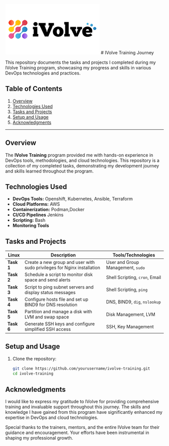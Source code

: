 ![IVolve Training Logo](Images/images.png)  # IVolve Training Journey

This repository documents the tasks and projects I completed during my IVolve Training program, showcasing my progress and skills in various DevOps technologies and practices.

## Table of Contents
1. [Overview](#overview)
2. [Technologies Used](#technologies-used)
3. [Tasks and Projects](#tasks-and-projects)
4. [Setup and Usage](#setup-and-usage)
5. [Acknowledgments](#acknowledgments)

---

## Overview

The **IVolve Training** program provided me with hands-on experience in DevOps tools, methodologies, and cloud technologies. This repository is a collection of my completed tasks, demonstrating my development journey and skills learned throughout the program.

## Technologies Used

- **DevOps Tools:** Openshift, Kubernetes, Ansible, Terraform
- **Cloud Platforms:** AWS
- **Containerization:** Podman,Docker
- **CI/CD Pipelines** Jenkins
- **Scripting:** Bash
- **Monitoring Tools**

## Tasks and Projects

| Linux        | Description                                              | Tools/Technologies          |
|--------------|----------------------------------------------------------|-----------------------------|
|  **Task 1**    | Create a new group and user with sudo privileges for Nginx installation | User and Group Management, `sudo` |
|  **Task 2**    | Schedule a script to monitor disk space and send alerts  | Shell Scripting, `cron`, Email |
|  **Task 3**    | Script to ping subnet servers and display status messages | Shell Scripting, `ping`     |
|  **Task 4**    | Configure hosts file and set up BIND9 for DNS resolution | DNS, BIND9, `dig`, `nslookup` |
|  **Task 5**    | Partition and manage a disk with LVM and swap space      | Disk Management, LVM        |
|  **Task 6**    | Generate SSH keys and configure simplified SSH access    | SSH, Key Management         |




## Setup and Usage

1. Clone the repository:
   ```bash
   git clone https://github.com/yourusername/ivolve-training.git
   cd ivolve-training


## Acknowledgments
I would like to express my gratitude to IVolve for providing comprehensive training and invaluable support throughout this journey. The skills and knowledge I have gained from this program have significantly enhanced my expertise in DevOps and cloud technologies.

Special thanks to the trainers, mentors, and the entire IVolve team for their guidance and encouragement. Your efforts have been instrumental in shaping my professional growth.
